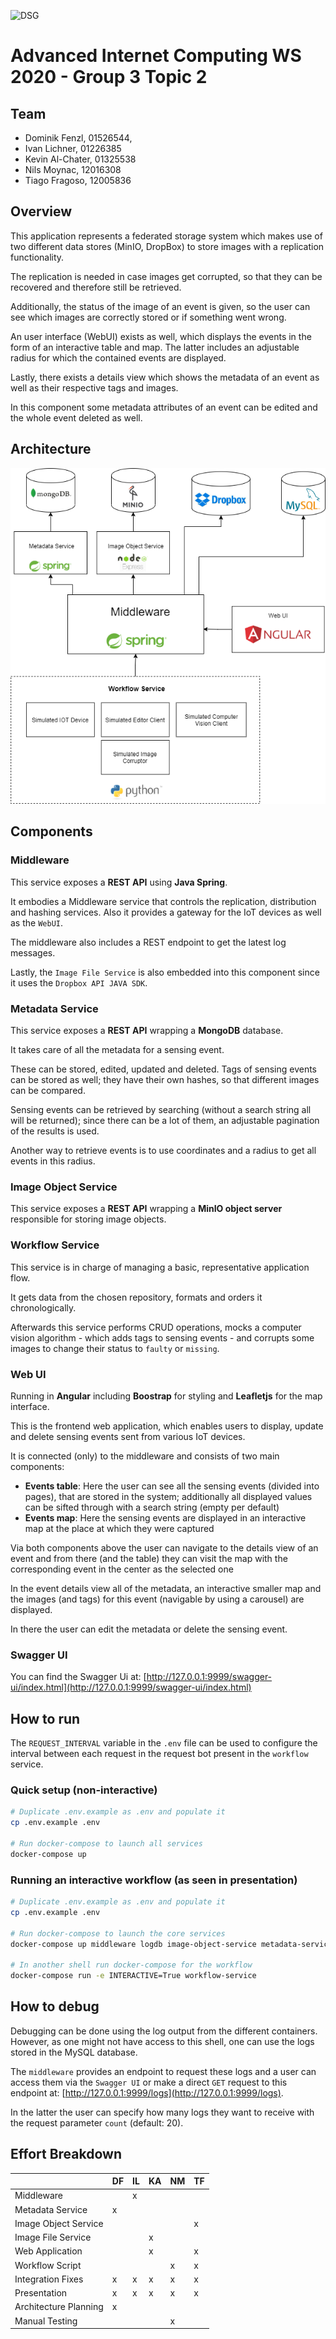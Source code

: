 ![DSG](./docs/dsg_logo.png)

# Advanced Internet Computing WS 2020 - Group 3 Topic 2

## Team
- Dominik Fenzl, 01526544, 
- Ivan Lichner, 01226385
- Kevin Al-Chater, 01325538 
- Nils Moynac,  12016308
- Tiago Fragoso, 12005836 

## Overview
This application represents a federated storage system which makes use of two different data stores (MinIO, DropBox) to store images with a replication functionality.

The replication is needed in case images get corrupted, so that they can be recovered and therefore still be retrieved.

Additionally, the status of the image of an event is given, so the user can see which images are correctly stored or if something went wrong.

An user interface (WebUI) exists as well, which displays the events in the form of an interactive table and map.
The latter includes an adjustable radius for which the contained events are displayed.

Lastly, there exists a details view which shows the metadata of an event as well as their respective tags and images.

In this component some metadata attributes of an event can be edited and the whole event deleted as well.

## Architecture

![Architecture](./docs/AIC_Architecture.png)

## Components

### Middleware

This service exposes a **REST API** using **Java Spring**.

It embodies a Middleware service that controls the replication, distribution and hashing services. Also it provides a gateway for the IoT devices as well as the `WebUI`.

The middleware also includes a REST endpoint to get the latest log messages.

Lastly, the `Image File Service` is also embedded into this component since it uses the `Dropbox API JAVA SDK`.

### Metadata Service

This service exposes a **REST API** wrapping a **MongoDB** database.

It takes care of all the metadata for a sensing event.

These can be stored, edited, updated and deleted.
Tags of sensing events can be stored as well; they have their own hashes, so that different images can be compared.

Sensing events can be retrieved by searching (without a search string all will be returned); since there can be a lot of them, an adjustable pagination of the results is used.

Another way to retrieve events is to use coordinates and a radius to get all events in this radius.

### Image Object Service

This service exposes a **REST API** wrapping a **MinIO object server** responsible for storing image objects.

### Workflow Service

This service is in charge of managing a basic, representative application flow. 

It gets data from the chosen repository, formats and orders it chronologically. 

Afterwards this service performs CRUD operations, mocks a computer vision algorithm - which adds tags to sensing events - and corrupts some images to change their status to `faulty` or `missing`.

### Web UI

Running in **Angular** including **Boostrap** for styling and **Leafletjs** for the map interface.

This is the frontend web application, which enables users to display, update and delete sensing events sent from various IoT devices.

It is connected (only) to the middleware and consists of two main components:
- **Events table**: Here the user can see all the sensing events (divided into pages), that are stored in the system; additionally all displayed values can be sifted through with a search string (empty per default)
- **Events map**: Here the sensing events are displayed in an interactive map at the place at which they were captured

Via both components above the user can navigate to the details view of an event and from there (and the table) they can visit the map with the corresponding event in the center as the selected one

In the event details view all of the metadata, an interactive smaller map and the images (and tags) for this event (navigable by using a carousel) are displayed.

In there the user can edit the metadata or delete the sensing event.

### Swagger UI

You can find the Swagger Ui at: [http://127.0.0.1:9999/swagger-ui/index.html](http://127.0.0.1:9999/swagger-ui/index.html)

## How to run

The `REQUEST_INTERVAL` variable in the `.env` file can be used to configure the interval between each request in the request bot present in the `workflow` service.

### Quick setup (non-interactive)

```bash
# Duplicate .env.example as .env and populate it
cp .env.example .env

# Run docker-compose to launch all services
docker-compose up
```

### Running an interactive workflow (as seen in presentation)

```bash
# Duplicate .env.example as .env and populate it
cp .env.example .env

# Run docker-compose to launch the core services
docker-compose up middleware logdb image-object-service metadata-service frontend

# In another shell run docker-compose for the workflow
docker-compose run -e INTERACTIVE=True workflow-service
```

## How to debug

Debugging can be done using the log output from the different containers. However, as one might not have access to this shell,
one can use the logs stored in the MySQL database.

The `middleware` provides an endpoint to request these logs and a user
can access them via the `Swagger UI` or make a direct `GET`
request to this endpoint at:
[http://127.0.0.1:9999/logs](http://127.0.0.1:9999/logs).
 
 In the latter the user can specify how many logs they want to receive with the request parameter `count` (default: 20).


## Effort Breakdown

|                      | DF   | IL  | KA  | NM  | TF |
|----------------------|------|-----|-----|-----|----|
|Middleware            |      |  x  |     |     |    |
|Metadata Service      |  x   |     |     |     |    |
|Image Object Service  |      |     |     |     |  x |
|Image File Service    |      |     |  x  |     |    |
|Web Application       |      |     |  x  |     |  x |
|Workflow Script       |      |     |     |  x  |  x |
|Integration Fixes     |  x   |  x  |  x  |  x  |  x |
|Presentation          |  x   |  x  |  x  |  x  |  x |
|Architecture Planning |  x   |     |     |     |    |
|Manual Testing        |      |     |     |  x  |    |


